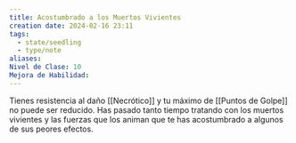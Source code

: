 ```yaml
---
title: Acostumbrado a los Muertos Vivientes
creation date: 2024-02-16 23:11
tags:
  - state/seedling
  - type/note
aliases: 
Nivel de Clase: 10
Mejora de Habilidad:
---
```

Tienes resistencia al daño [[Necrótico]] y tu máximo de [[Puntos de Golpe]] no puede ser reducido.
Has pasado tanto tiempo tratando con los muertos vivientes y las fuerzas que los animan que te has acostumbrado a algunos de sus peores efectos.

